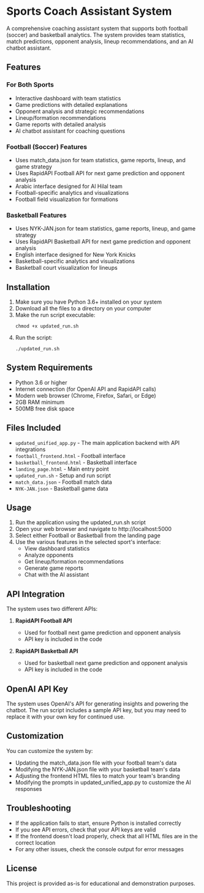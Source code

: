 # Sports Coach Assistant System

A comprehensive coaching assistant system that supports both football (soccer) and basketball analytics. The system provides team statistics, match predictions, opponent analysis, lineup recommendations, and an AI chatbot assistant.

## Features

### For Both Sports
- Interactive dashboard with team statistics
- Game predictions with detailed explanations
- Opponent analysis and strategic recommendations
- Lineup/formation recommendations
- Game reports with detailed analysis
- AI chatbot assistant for coaching questions

### Football (Soccer) Features
- Uses match_data.json for team statistics, game reports, lineup, and game strategy
- Uses RapidAPI Football API for next game prediction and opponent analysis
- Arabic interface designed for Al Hilal team
- Football-specific analytics and visualizations
- Football field visualization for formations

### Basketball Features
- Uses NYK-JAN.json for team statistics, game reports, lineup, and game strategy
- Uses RapidAPI Basketball API for next game prediction and opponent analysis
- English interface designed for New York Knicks
- Basketball-specific analytics and visualizations
- Basketball court visualization for lineups

## Installation

1. Make sure you have Python 3.6+ installed on your system
2. Download all the files to a directory on your computer
3. Make the run script executable:
   ```
   chmod +x updated_run.sh
   ```
4. Run the script:
   ```
   ./updated_run.sh
   ```

## System Requirements

- Python 3.6 or higher
- Internet connection (for OpenAI API and RapidAPI calls)
- Modern web browser (Chrome, Firefox, Safari, or Edge)
- 2GB RAM minimum
- 500MB free disk space

## Files Included

- `updated_unified_app.py` - The main application backend with API integrations
- `football_frontend.html` - Football interface
- `basketball_frontend.html` - Basketball interface
- `landing_page.html` - Main entry point
- `updated_run.sh` - Setup and run script
- `match_data.json` - Football match data
- `NYK-JAN.json` - Basketball game data

## Usage

1. Run the application using the updated_run.sh script
2. Open your web browser and navigate to http://localhost:5000
3. Select either Football or Basketball from the landing page
4. Use the various features in the selected sport's interface:
   - View dashboard statistics
   - Analyze opponents
   - Get lineup/formation recommendations
   - Generate game reports
   - Chat with the AI assistant

## API Integration

The system uses two different APIs:

1. **RapidAPI Football API**
   - Used for football next game prediction and opponent analysis
   - API key is included in the code

2. **RapidAPI Basketball API**
   - Used for basketball next game prediction and opponent analysis
   - API key is included in the code

## OpenAI API Key

The system uses OpenAI's API for generating insights and powering the chatbot. The run script includes a sample API key, but you may need to replace it with your own key for continued use.

## Customization

You can customize the system by:
- Updating the match_data.json file with your football team's data
- Modifying the NYK-JAN.json file with your basketball team's data
- Adjusting the frontend HTML files to match your team's branding
- Modifying the prompts in updated_unified_app.py to customize the AI responses

## Troubleshooting

- If the application fails to start, ensure Python is installed correctly
- If you see API errors, check that your API keys are valid
- If the frontend doesn't load properly, check that all HTML files are in the correct location
- For any other issues, check the console output for error messages

## License

This project is provided as-is for educational and demonstration purposes.
